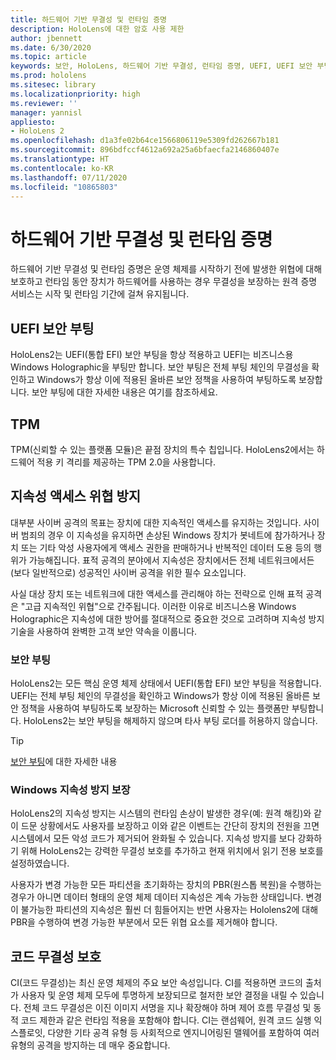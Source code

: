 ```yaml
---
title: 하드웨어 기반 무결성 및 런타임 증명
description: HoloLens에 대한 암호 사용 제한
author: jbennett
ms.date: 6/30/2020
ms.topic: article
keywords: 보안, HoloLens, 하드웨어 기반 무결성, 런타임 증명, UEFI, UEFI 보안 부팅, 보안 부팅, TPM, 위협 방지, Windows 지속성 방지 보장, 코드 무결성, 코드 보호
ms.prod: hololens
ms.sitesec: library
ms.localizationpriority: high
ms.reviewer: ''
manager: yannisl
appliesto:
- HoloLens 2
ms.openlocfilehash: d1a3fe02b64ce1566806119e5309fd262667b181
ms.sourcegitcommit: 896bdfccf4612a692a25a6bfaecfa2146860407e
ms.translationtype: HT
ms.contentlocale: ko-KR
ms.lasthandoff: 07/11/2020
ms.locfileid: "10865803"
---
```

# 하드웨어 기반 무결성 및 런타임 증명

하드웨어 기반 무결성 및 런타임 증명은 운영 체제를 시작하기 전에 발생한 위협에 대해 보호하고 런타임 동안 장치가 하드웨어를 사용하는 경우 무결성을 보장하는 원격 증명 서비스는 시작 및 런타임 기간에 걸쳐 유지됩니다.

## UEFI 보안 부팅

HoloLens2는 UEFI(통합 EFI) 보안 부팅을 항상 적용하고 UEFI는 비즈니스용 Windows Holographic을 부팅만 합니다.
보안 부팅은 전체 부팅 체인의 무결성을 확인하고 Windows가 항상 이에 적용된 올바른 보안 정책을 사용하여 부팅하도록 보장합니다. 보안 부팅에 대한 자세한 내용은 여기를 참조하세요.

## TPM

TPM(신뢰할 수 있는 플랫폼 모듈)은 끝점 장치의 특수 칩입니다. HoloLens2에서는 하드웨어 적용 키 격리를 제공하는 TPM 2.0을 사용합니다.

## 지속성 액세스 위협 방지

대부분 사이버 공격의 목표는 장치에 대한 지속적인 액세스를 유지하는 것입니다. 사이버 범죄의 경우 이 지속성을 유지하면 손상된 Windows 장치가 봇네트에 참가하거나 장치 또는 기타 악성 사용자에게 액세스 권한을 판매하거나 반복적인 데이터 도용 등의 행위가 가능해집니다. 표적 공격의 분야에서 지속성은 장치에서든 전체 네트워크에서든(보다 일반적으로) 성공적인 사이버 공격을 위한 필수 요소입니다.  

사실 대상 장치 또는 네트워크에 대한 액세스를 관리해야 하는 전략으로 인해 표적 공격은 "고급 지속적인 위협"으로 간주됩니다. 이러한 이유로 비즈니스용 Windows Holographic은 지속성에 대한 방어를 절대적으로 중요한 것으로 고려하며 지속성 방지 기술을 사용하여 완벽한 고객 보안 약속을 이룹니다.

### 보안 부팅 

HoloLens2는 모든 핵심 운영 체제 상태에서 UEFI(통합 EFI) 보안 부팅을 적용합니다. UEFI는 전체 부팅 체인의 무결성을 확인하고 Windows가 항상 이에 적용된 올바른 보안 정책을 사용하여 부팅하도록 보장하는 Microsoft 신뢰할 수 있는 플랫폼만 부팅합니다. HoloLens2는 보안 부팅을 해제하지 않으며 타사 부팅 로더를 허용하지 않습니다.

> [!Tip]
> [보안 부팅](https://docs.microsoft.com/windows-hardware/design/device-experiences/oem-secure-boot)에 대한 자세한 내용

### Windows 지속성 방지 보장

HoloLens2의 지속성 방지는 시스템의 런타임 손상이 발생한 경우(예: 원격 해킹)와 같이 드문 상황에서도 사용자를 보장하고 이와 같은 이벤트는 간단히 장치의 전원을 끄면 시스템에서 모든 악성 코드가 제거되어 완화될 수 있습니다. 지속성 방지를 보다 강화하기 위해 HoloLens2는 강력한 무결성 보호를 추가하고 현재 위치에서 읽기 전용 보호를 설정하였습니다.

사용자가 변경 가능한 모든 파티션을 초기화하는 장치의 PBR(원스톱 복원)을 수행하는 경우가 아니면 데이터 형태의 운영 체제 데이터 지속성은 계속 가능한 상태입니다. 변경이 불가능한 파티션의 지속성은 훨씬 더 힘들어지는 반면 사용자는 Hololens2에 대해 PBR을 수행하여 변경 가능한 부분에서 모든 위협 요소를 제거해야 합니다.

## 코드 무결성 보호 

CI(코드 무결성)는 최신 운영 체제의 주요 보안 속성입니다. CI를 적용하면 코드의 출처가 사용자 및 운영 체제 모두에 투명하게 보장되므로 철저한 보안 결정을 내릴 수 있습니다. 전체 코드 무결성은 이진 이미지 서명을 지나 확장해야 하며 제어 흐름 무결성 및 동적 코드 제한과 같은 런타임 적용을 포함해야 합니다. CI는 랜섬웨어, 원격 코드 실행 익스플로잇, 다양한 기타 공격 유형 등 사회적으로 엔지니어링된 맬웨어를 포함하여 여러 유형의 공격을 방지하는 데 매우 중요합니다.
